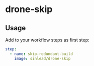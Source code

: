 # drone-skip

## Usage

Add to your workflow steps as first step:

```yaml
step:
  - name: skip-redundant-build
    image: sinlead/drone-skip
```
